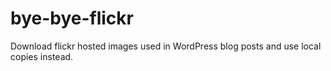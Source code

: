 # bye-bye-flickr
Download flickr hosted images used in WordPress blog posts and use local copies instead.
